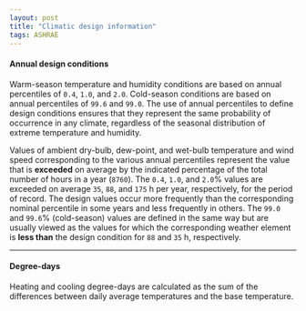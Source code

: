 ```yaml
---
layout: post
title: "Climatic design information"
tags: ASHRAE
---
```


#### Annual design conditions

Warm-season temperature and humidity conditions are based on annual percentiles of `0.4`, `1.0`, and `2.0`. Cold-season conditions are based on annual percentiles of `99.6` and `99.0`. The use of annual percentiles to define design conditions ensures that they represent the same probability of occurrence in any climate, regardless of the seasonal distribution of extreme temperature and humidity.

<!-- more -->

Values of ambient dry-bulb, dew-point, and wet-bulb temperature and wind speed corresponding to the various annual percentiles represent the value that is __exceeded__ on average by the indicated percentage of the total number of hours in a year (`8760`). The `0.4`, `1.0`, and `2.0`% values are exceeded on average `35`, `88`, and `175` h per year, respectively, for the period of record. The design values occur more frequently than the corresponding nominal percentile in some years and less frequently in others. The `99.0` and `99.6`% (cold-season) values are defined in the same way but are usually viewed as the values for which the corresponding weather element is __less than__ the design condition for `88` and `35` h, respectively.

---

#### Degree-days

Heating and cooling degree-days are calculated as the sum of the differences between daily average temperatures and the base temperature. 